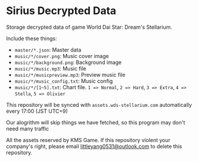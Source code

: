 # Sirius Decrypted Data

Storage decrypted data of game World Dai Star: Dream's Stellarium.

Include these things:

- `master/*.json`: Master data
- `music/*/cover.png`: Music cover image
- `music/*/background.png`: Background image
- `music/*/music.mp3`: Music file
- `music/*/musicpreview.mp3`: Preview music file
- `music/*/music_config.txt`: Music config
- `music/*/[1~5].txt`: Chart file. `1 => Normal`, `2 => Hard`, `3 => Extra`, `4 => Stella`, `5 => Olivier`

This repository will be synced with `assets.wds-stellarium.com` automatically every 17:00 (JST UTC+9)

Our alogrithm will skip things we have fetched, so this program may don't need many traffic

All the assets reserved by KMS Game. If this repository violent your company's right, please email littleyang0531@outlook.com to delete this repository.
